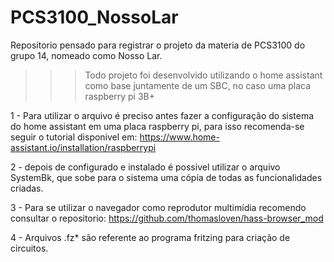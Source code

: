 # PCS3100_NossoLar
Repositorio pensado para registrar o projeto da materia de PCS3100 do grupo 14, nomeado como Nosso Lar.

>>> Todo projeto foi desenvolvido utilizando o home assistant como base juntamente de um SBC, no caso uma placa raspberry pi 3B+

1 - Para utilizar o arquivo é preciso antes fazer a configuração do sistema do home assistant em uma placa raspberry pi, para isso recomenda-se seguir o tutorial disponivel em: https://www.home-assistant.io/installation/raspberrypi

2 - depois de configurado e instalado é possivel utilizar o arquivo SystemBk, que sobe para o sistema uma cópia de todas as funcionalidades criadas. 

3 - Para se utilizar o navegador como reprodutor multimídia recomendo consultar o repositorio: https://github.com/thomasloven/hass-browser_mod

4 - Arquivos .fz* são referente ao programa fritzing para criação de circuitos.
